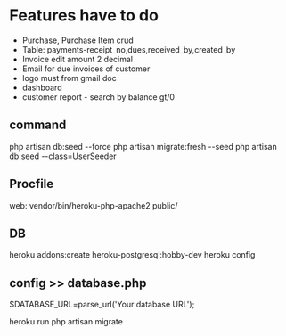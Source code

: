 # Features have to do

- Purchase, Purchase Item crud
- Table: payments-receipt_no,dues,received_by,created_by
- Invoice edit amount 2 decimal
- Email for due invoices of customer
- logo must from gmail doc
- dashboard
- customer report - search by balance gt/0

## command

php artisan db:seed --force
php artisan migrate:fresh --seed
php artisan db:seed --class=UserSeeder

## Procfile
web: vendor/bin/heroku-php-apache2 public/
## DB
heroku addons:create heroku-postgresql:hobby-dev
heroku config

## config  >>  database.php
$DATABASE_URL=parse_url('Your database URL');

heroku run php artisan migrate
